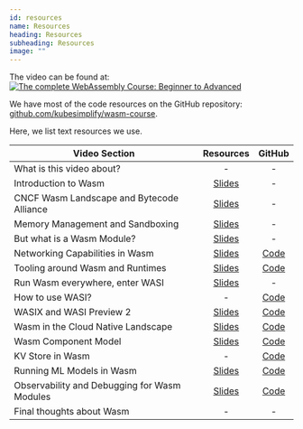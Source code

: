 ```yaml
---
id: resources
name: Resources
heading: Resources
subheading: Resources
image: ""
---
```


The video can be found at: [![The complete WebAssembly Course: Beginner to Advanced](https://img.youtube.com/vi/eYekV2Do0YU/0.jpg)](https://youtu.be/eYekV2Do0YU)

We have most of the code resources on the GitHub repository: [github.com/kubesimplify/wasm-course](https://github.com/kubesimplify/wasm-course).

Here, we list text resources we use.

| **Video Section**                            |                **Resources**                |                                   **GitHub**                                   |
| -------------------------------------------- | :-----------------------------------------: | :----------------------------------------------------------------------------: |
| What is this video about?                    |                      -                      |                                       -                                        |
| Introduction to Wasm                         |      [Slides](assets/slides/intro.pdf)      |                                       -                                        |
| CNCF Wasm Landscape and Bytecode Alliance    |     [Slides](assets/slides/cnwasm.pdf)      |                                       -                                        |
| Memory Management and Sandboxing             | [Slides](assets/slides/sandbox-memory.pdf)  |                                       -                                        |
| But what is a Wasm Module?                   |     [Slides](assets/slides/module.pdf)      |                                       -                                        |
| Networking Capabilities in Wasm              |   [Slides](assets/slides/networking.pdf)    |    [Code](https://github.com/kubesimplify/wasm-course/tree/main/networking)    |
| Tooling around Wasm and Runtimes             |   [Slides](assets/slides/toolchains.pdf)    |    [Code](https://github.com/kubesimplify/wasm-course/tree/main/toolchains)    |
| Run Wasm everywhere, enter WASI              |      [Slides](assets/slides/wasi.pdf)       |                                       -                                        |
| How to use WASI?                             |                      -                      |       [Code](https://github.com/kubesimplify/wasm-course/tree/main/wasi)       |
| WASIX and WASI Preview 2                     |  [Slides](assets/slides/wasix-preview.pdf)  |       [Code](https://github.com/kubesimplify/wasm-course/tree/main/wasi)       |
| Wasm in the Cloud Native Landscape           |     [Slides](assets/slides/cnwasm.pdf)      | [Code](https://github.com/kubesimplify/wasm-course/tree/main/spin-demo-Docker) |
| Wasm Component Model                         | [Slides](assets/slides/component-model.pdf) | [Code](https://github.com/kubesimplify/wasm-course/tree/main/component-model)  |
| KV Store in Wasm                             |                      -                      |   [Code](https://github.com/kubesimplify/wasm-course/tree/main/spin-kv-demo)   |
| Running ML Models in Wasm                    |     [Slides](assets/slides/pytorch.pdf)     | [Code](https://github.com/kubesimplify/wasm-course/tree/main/machine-learning) |
| Observability and Debugging for Wasm Modules |      [Slides](assets/slides/o11y.pdf)       |  [Code](https://github.com/kubesimplify/wasm-course/tree/main/observability)   |
| Final thoughts about Wasm                    |                      -                      |                                       -                                        |
